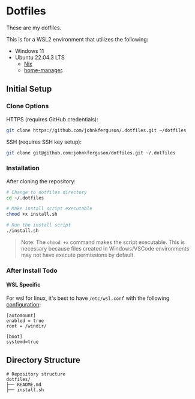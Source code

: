# Dotfiles

These are my dotfiles.

This is for a WSL2 environment that utilizes the following:

* Windows 11
* Ubuntu 22.04.3 LTS
   * [Nix][nixos.org]
   * [home-manager][home-manager manual].


## Initial Setup

### Clone Options

HTTPS (requires GitHub credentials):
```bash
git clone https://github.com/johnkferguson/.dotfiles.git ~/dotfiles
```

SSH (requires SSH key setup):
```bash
git clone git@github.com:johnkferguson/dotfiles.git ~/.dotfiles
```

### Installation

After cloning the repository:
```bash
# Change to dotfiles directory
cd ~/.dotfiles

# Make install script executable
chmod +x install.sh

# Run the install script
./install.sh
```

> Note: The `chmod +x` command makes the script executable. This is necessary because files created in Windows/VSCode environments may not have execute permissions by default.

### After Install Todo

#### WSL Specific

For wsl for linux, it's best to have `/etc/wsl.conf` with the following [configuration](https://learn.microsoft.com/en-us/windows/wsl/wsl-config):

```
[automount]
enabled = true
root = /windir/

[boot]
systemd=true
```

## Directory Structure

```
# Repository structure
dotfiles/
├── README.md
├── install.sh
```

[nixos.org]: https://nixos.org/
[home-manager manual]: https://nix-community.github.io/home-manager/
